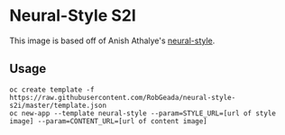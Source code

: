 # Neural-Style S2I

This image is based off of Anish Athalye's [neural-style](https://github.com/anishathalye/neural-style).

## Usage
```
oc create template -f https://raw.githubusercontent.com/RobGeada/neural-style-s2i/master/template.json
oc new-app --template neural-style --param=STYLE_URL=[url of style image] --param=CONTENT_URL=[url of content image]
```
